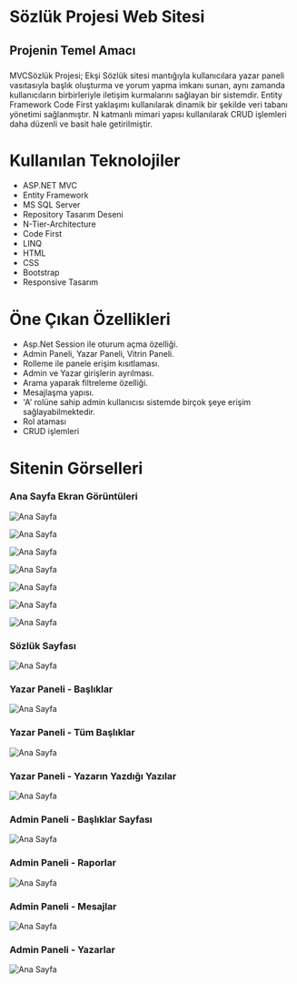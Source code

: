 # Sözlük Projesi Web Sitesi
## Projenin Temel Amacı
###
MVCSözlük Projesi; Ekşi Sözlük sitesi mantığıyla kullanıcılara yazar paneli vasıtasıyla başlık oluşturma ve yorum yapma imkanı sunan, aynı zamanda kullanıcıların birbirleriyle iletişim kurmalarını sağlayan bir sistemdir. 
Entity Framework Code First yaklaşımı kullanılarak dinamik bir şekilde veri tabanı yönetimi sağlanmıştır. N katmanlı mimari yapısı kullanılarak CRUD işlemleri daha düzenli ve basit hale getirilmiştir.
###

# Kullanılan Teknolojiler
  - ASP.NET MVC
  - Entity Framework
  - MS SQL Server
  - Repository Tasarım Deseni
  - N-Tier-Architecture
  - Code First
  - LINQ
  - HTML
  - CSS
  - Bootstrap
  - Responsive Tasarım

# Öne Çıkan Özellikleri
  - Asp.Net Session ile oturum açma özelliği.
  - Admin Paneli, Yazar Paneli, Vitrin Paneli.
  - Rolleme ile panele erişim kısıtlaması.
  - Admin ve Yazar girişlerin ayrılması.
  - Arama yaparak filtreleme özelliği.
  - Mesajlaşma yapısı.
  - 'A' rolüne sahip admin kullanıcısı sistemde birçok şeye erişim sağlayabilmektedir.
  - Rol ataması
  - CRUD işlemleri

# Sitenin Görselleri

### Ana Sayfa Ekran Görüntüleri

![Ana Sayfa](https://github.com/busraozdemir0/MVCSozlukProje/blob/master/ProjectScreenShots/home_1.png)

![Ana Sayfa](https://github.com/busraozdemir0/MVCSozlukProje/blob/master/ProjectScreenShots/home_2.png)

![Ana Sayfa](https://github.com/busraozdemir0/MVCSozlukProje/blob/master/ProjectScreenShots/home_3.png)

![Ana Sayfa](https://github.com/busraozdemir0/MVCSozlukProje/blob/master/ProjectScreenShots/home_4.png)

![Ana Sayfa](https://github.com/busraozdemir0/MVCSozlukProje/blob/master/ProjectScreenShots/home_5.png)

![Ana Sayfa](https://github.com/busraozdemir0/MVCSozlukProje/blob/master/ProjectScreenShots/home_6.png)

![Ana Sayfa](https://github.com/busraozdemir0/MVCSozlukProje/blob/master/ProjectScreenShots/home_7.png)

### Sözlük Sayfası

![Ana Sayfa](https://github.com/busraozdemir0/MVCSozlukProje/blob/master/ProjectScreenShots/Sozluk_sayfasi.png)

### Yazar Paneli - Başlıklar

![Ana Sayfa](https://github.com/busraozdemir0/MVCSozlukProje/blob/master/ProjectScreenShots/yazar_basliklar.png)


### Yazar Paneli - Tüm Başlıklar

![Ana Sayfa](https://github.com/busraozdemir0/MVCSozlukProje/blob/master/ProjectScreenShots/yazar_tumBasliklar.png)


### Yazar Paneli - Yazarın Yazdığı Yazılar

![Ana Sayfa](https://github.com/busraozdemir0/MVCSozlukProje/blob/master/ProjectScreenShots/yazar_yazdiklari_yazilar.png)


### Admin Paneli - Başlıklar Sayfası

![Ana Sayfa](https://github.com/busraozdemir0/MVCSozlukProje/blob/master/ProjectScreenShots/admin_basliklar.png)

### Admin Paneli - Raporlar

![Ana Sayfa](https://github.com/busraozdemir0/MVCSozlukProje/blob/master/ProjectScreenShots/admin_raporlar.png)

### Admin Paneli - Mesajlar

![Ana Sayfa](https://github.com/busraozdemir0/MVCSozlukProje/blob/master/ProjectScreenShots/admin_messages.png)

### Admin Paneli - Yazarlar

![Ana Sayfa](https://github.com/busraozdemir0/MVCSozlukProje/blob/master/ProjectScreenShots/admin_yazarlar.png)













